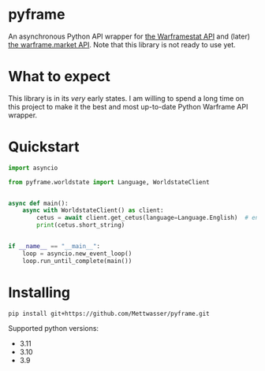 # pyframe

An asynchronous Python API wrapper for [the Warframestat API](https://hub.warframestat.us) and (later) [the warframe.market API](https://warframe.market/api_docs).
Note that this library is not ready to use yet.

# What to expect

This library is in its *very* early states. I am willing to spend a long time on this project to make it the best and most up-to-date Python Warframe API wrapper.

# Quickstart
```py
import asyncio

from pyframe.worldstate import Language, WorldstateClient


async def main():
    async with WorldstateClient() as client:
        cetus = await client.get_cetus(language=Language.English)  # english is default
        print(cetus.short_string)


if __name__ == "__main__":
    loop = asyncio.new_event_loop()
    loop.run_until_complete(main())

```

# Installing

`pip install git+https://github.com/Mettwasser/pyframe.git`

Supported python versions:
- 3.11
- 3.10
- 3.9
